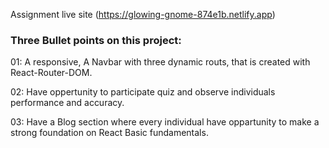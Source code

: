 
Assignment live site (https://glowing-gnome-874e1b.netlify.app)

### Three Bullet points on this project:

01: A responsive, A Navbar with three dynamic routs, that is created with React-Router-DOM.

02: Have oppertunity to participate quiz and observe individuals performance and accuracy. 

03: Have a Blog section where every individual have oppartunity to make a strong foundation on React Basic fundamentals.